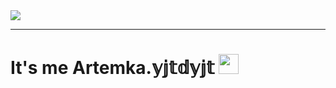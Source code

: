 <gif align="center"> 
  <img src="https://media3.giphy.com/media/ihkiOFNsjcVVTgQHLe/giphy.gif?cid=ecf05e47yrm0r02nk193ekbiaww2cqabl515isyqb9rng6bk&rid=giphy.gif&ct=g" />
</gif>

---

<h1>It's me Artemka.𝕪𝕛𝕥𝕕𝕪𝕛𝕥</a> 
<img src="https://github.com/blackcater/blackcater/raw/main/images/Hi.gif" height="32"/></h1>
